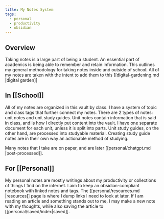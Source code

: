 ```yaml
---
title: My Notes System
tags:
  - personal
  - productivity
  - obsidian
---
```


## Overview

Taking notes is a large part of being a student. An essential part of academics is being able to remember and retain information. This outlines my general methodology for taking notes inside and outside of school. All of my notes are taken with the intent to add them to this [[digital-gardening.md |digital garden]]

## In [[School]]

All of my notes are organized in this vault by class. I have a system of topic and class tags that further connect my notes. There are 2 types of notes: unit notes and unit study guides. Unit notes contain information that is said in class, and is how I directly put content into the vault. I have one separate document for each unit, unless it is split into parts. Unit study guides, on the other hand, are processed into studyable material. Creating study guide notes are in their own way an actionable method of studying. 

Many notes that I take are on paper, and are later [[personal/chatgpt.md |post-processed]].

## For [[Personal]]

My personal notes are mostly writings about my productivity or collections of things I find on the internet. I aim to keep an obsidian-compliant notebook with linked notes and tags. The [[personal/resources.md |resources]] page is where I dump links I need to look at later. If I am reading an article and something stands out to me, I may make a new note with my thoughts, while also saving the article to [[personal/saved/index|saved]].

